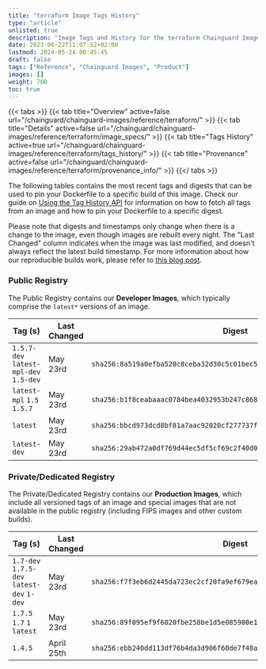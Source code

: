 ```yaml
---
title: "terraform Image Tags History"
type: "article"
unlisted: true
description: "Image Tags and History for the terraform Chainguard Image"
date: 2023-06-22T11:07:52+02:00
lastmod: 2024-05-24 00:45:45
draft: false
tags: ["Reference", "Chainguard Images", "Product"]
images: []
weight: 700
toc: true
---
```


{{< tabs >}}
{{< tab title="Overview" active=false url="/chainguard/chainguard-images/reference/terraform/" >}}
{{< tab title="Details" active=false url="/chainguard/chainguard-images/reference/terraform/image_specs/" >}}
{{< tab title="Tags History" active=true url="/chainguard/chainguard-images/reference/terraform/tags_history/" >}}
{{< tab title="Provenance" active=false url="/chainguard/chainguard-images/reference/terraform/provenance_info/" >}}
{{</ tabs >}}

The following tables contains the most recent tags and digests that can be used to pin your Dockerfile to a specific build of this image. Check our guide on [Using the Tag History API](/chainguard/chainguard-images/using-the-tag-history-api/) for information on how to fetch all tags from an image and how to pin your Dockerfile to a specific digest.

Please note that digests and timestamps only change when there is a change to the image, even though images are rebuilt every night. The "Last Changed" column indicates when the image was last modified, and doesn't always reflect the latest build timestamp. For more information about how our reproducible builds work, please refer to [this blog post](https://www.chainguard.dev/unchained/reproducing-chainguards-reproducible-image-builds).

### Public Registry
The Public Registry contains our **Developer Images**, which typically comprise the `latest*` versions of an image.

| Tag (s)                                 | Last Changed | Digest                                                                    |
|-----------------------------------------|--------------|---------------------------------------------------------------------------|
|  `1.5.7-dev` `latest-mpl-dev` `1.5-dev` | May 23rd     | `sha256:8a519a0efba520c8ceba32d30c5c01bec567d6426e91d6fb30ee9d9abb98d76f` |
|  `latest-mpl` `1.5` `1.5.7`             | May 23rd     | `sha256:b1f8ceabaaac0784bea4032953b247c868fd41a9d82266b3ad7a37012ed74c35` |
|  `latest`                               | May 23rd     | `sha256:bbcd973dcd8bf81a7aac92020cf277737f90aba88f579f6e554b524043e00072` |
|  `latest-dev`                           | May 23rd     | `sha256:29ab472a0df769d44ec5df5cf69c2f40d0c65613046e2c61fd2bdc975175e546` |


### Private/Dedicated Registry
The Private/Dedicated Registry contains our **Production Images**, which include all versioned tags of an image and special images that are not available in the public registry (including FIPS images and other custom builds).

| Tag (s)                                     | Last Changed | Digest                                                                    |
|---------------------------------------------|--------------|---------------------------------------------------------------------------|
|  `1.7-dev` `1.7.5-dev` `latest-dev` `1-dev` | May 23rd     | `sha256:f7f3eb6d2445da723ec2cf20fa9ef679eab28ef91bf9afcb0c73c2d6678d6213` |
|  `1.7.5` `1.7` `1` `latest`                 | May 23rd     | `sha256:89f095ef9f6020fbe258be1d5e085900e103d7152728061a4227303d4d2c5f49` |
|  `1.4.5`                                    | April 25th   | `sha256:ebb240dd113df76b4da3d906f60de7f48a30d58c910fab3a76351f568487324a` |


